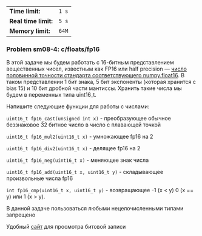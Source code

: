 |                      |       |
|----------------------|-------|
| **Time limit:**      | `1 s` |
| **Real time limit:** | `5 s` |
| **Memory limit:**    | `64M` |


### Problem sm08-4: c/floats/fp16

В этой задаче мы будем работать с 16-битным представлением вещественных чисел, известным как FP16
или half precision — [число половинной точности стандарта соответствующего
numpy.float16](https://ru.wikipedia.org/wiki/Число_половинной_точности). В таком представлении 1 бит
знака, 5 бит экспоненты (которая хранится с bias 15) и 10 бит дробной части мантиссы. Хранить такие
числа мы будем в переменных типа uint16_t.

Напишите следующие функции для работы с числами:

`uint16_t fp16_cast(unsigned int x)` \- преобразующее обычное беззнаковое 32 битное число в число с
плавающей точкой

`uint16_t fp16_mul2(uint16_t x)` \- умножающее fp16 на 2

`uint16_t fp16_div2(uint16_t x)` \- делящее fp16 на 2

`uint16_t fp16_neg(uint16_t x)` \- меняющее знак числа

`uint16_t fp16_add(uint16_t x, uint16_t y)` \- складывающее произвольные числа fp16

`int fp16_cmp(uint16_t x, uint16_t y)` \- возвращающее -1 (x < y) 0 (x == y) или 1 (x > y).

В данной задаче пользоваться любыми нецелочисленными типами запрещено

Удобный [сайт](https://evanw.github.io/float-toy/) для просмотра битовой записи

